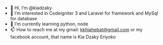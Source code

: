 - 👋 Hi, I’m @kiadzaky
- 👀 I’m interested in Codeigniter 3 and Laravel for framework and MySql for database
- 🌱 I’m currently learning python, node
- 📫 How to reach me at my gmail: kkhiahebat@gmail.com or my facebook account, that name is Kia Dzaky Eriyoko

<!---
kiadzaky/kiadzaky is a ✨ special ✨ repository because its `README.md` (this file) appears on your GitHub profile.
You can click the Preview link to take a look at your changes.
--->
